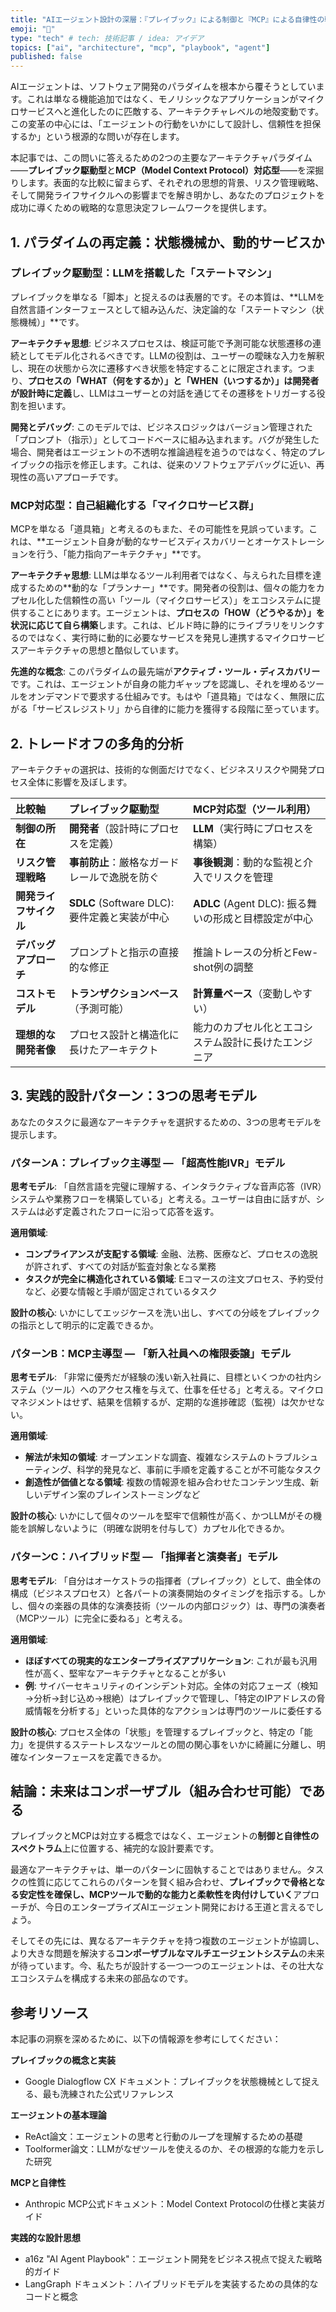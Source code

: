 ```yaml
---
title: "AIエージェント設計の深層：『プレイブック』による制御と『MCP』による自律性の戦略的統合"
emoji: "🤖"
type: "tech" # tech: 技術記事 / idea: アイデア
topics: ["ai", "architecture", "mcp", "playbook", "agent"]
published: false
---
```


AIエージェントは、ソフトウェア開発のパラダイムを根本から覆そうとしています。これは単なる機能追加ではなく、モノリシックなアプリケーションがマイクロサービスへと進化したのに匹敵する、アーキテクチャレベルの地殻変動です。この変革の中心には、「エージェントの行動をいかにして設計し、信頼性を担保するか」という根源的な問いが存在します。

本記事では、この問いに答えるための2つの主要なアーキテクチャパラダイム――**プレイブック駆動型**と**MCP（Model Context Protocol）対応型**――を深掘りします。表面的な比較に留まらず、それぞれの思想的背景、リスク管理戦略、そして開発ライフサイクルへの影響までを解き明かし、あなたのプロジェクトを成功に導くための戦略的な意思決定フレームワークを提供します。

## 1. パラダイムの再定義：状態機械か、動的サービスか

### プレイブック駆動型：LLMを搭載した「ステートマシン」

プレイブックを単なる「脚本」と捉えるのは表層的です。その本質は、**LLMを自然言語インターフェースとして組み込んだ、決定論的な「ステートマシン（状態機械）」**です。

**アーキテクチャ思想**:
ビジネスプロセスは、検証可能で予測可能な状態遷移の連続としてモデル化されるべきです。LLMの役割は、ユーザーの曖昧な入力を解釈し、現在の状態から次に遷移すべき状態を特定することに限定されます。つまり、**プロセスの「WHAT（何をするか）」と「WHEN（いつするか）」は開発者が設計時に定義**し、LLMはユーザーとの対話を通じてその遷移をトリガーする役割を担います。

**開発とデバッグ**:
このモデルでは、ビジネスロジックはバージョン管理された「プロンプト（指示）」としてコードベースに組み込まれます。バグが発生した場合、開発者はエージェントの不透明な推論過程を追うのではなく、特定のプレイブックの指示を修正します。これは、従来のソフトウェアデバッグに近い、再現性の高いアプローチです。

### MCP対応型：自己組織化する「マイクロサービス群」

MCPを単なる「道具箱」と考えるのもまた、その可能性を見誤っています。これは、**エージェント自身が動的なサービスディスカバリーとオーケストレーションを行う、「能力指向アーキテクチャ」**です。

**アーキテクチャ思想**:
LLMは単なるツール利用者ではなく、与えられた目標を達成するための**動的な「プランナー」**です。開発者の役割は、個々の能力をカプセル化した信頼性の高い「ツール（マイクロサービス）」をエコシステムに提供することにあります。エージェントは、**プロセスの「HOW（どうやるか）」を状況に応じて自ら構築**します。これは、ビルド時に静的にライブラリをリンクするのではなく、実行時に動的に必要なサービスを発見し連携するマイクロサービスアーキテクチャの思想と酷似しています。

**先進的な概念**:
このパラダイムの最先端が**アクティブ・ツール・ディスカバリー**です。これは、エージェントが自身の能力ギャップを認識し、それを埋めるツールをオンデマンドで要求する仕組みです。もはや「道具箱」ではなく、無限に広がる「サービスレジストリ」から自律的に能力を獲得する段階に至っています。

## 2. トレードオフの多角的分析

アーキテクチャの選択は、技術的な側面だけでなく、ビジネスリスクや開発プロセス全体に影響を及ぼします。

| 比較軸 | プレイブック駆動型 | MCP対応型（ツール利用） |
|:---|:---|:---|
| **制御の所在** | **開発者**（設計時にプロセスを定義） | **LLM**（実行時にプロセスを構築） |
| **リスク管理戦略** | **事前防止**：厳格なガードレールで逸脱を防ぐ | **事後観測**：動的な監視と介入でリスクを管理 |
| **開発ライフサイクル** | **SDLC** (Software DLC): 要件定義と実装が中心 | **ADLC** (Agent DLC): 振る舞いの形成と目標設定が中心 |
| **デバッグアプローチ** | プロンプトと指示の直接的な修正 | 推論トレースの分析とFew-shot例の調整 |
| **コストモデル** | **トランザクションベース**（予測可能） | **計算量ベース**（変動しやすい） |
| **理想的な開発者像** | プロセス設計と構造化に長けたアーキテクト | 能力のカプセル化とエコシステム設計に長けたエンジニア |

## 3. 実践的設計パターン：3つの思考モデル

あなたのタスクに最適なアーキテクチャを選択するための、3つの思考モデルを提示します。

### パターンA：プレイブック主導型 ― 「超高性能IVR」モデル

**思考モデル**: 「自然言語を完璧に理解する、インタラクティブな音声応答（IVR）システムや業務フローを構築している」と考える。ユーザーは自由に話すが、システムは必ず定義されたフローに沿って応答を返す。

**適用領域**:
- **コンプライアンスが支配する領域**: 金融、法務、医療など、プロセスの逸脱が許されず、すべての対話が監査対象となる業務
- **タスクが完全に構造化されている領域**: Eコマースの注文プロセス、予約受付など、必要な情報と手順が固定されているタスク

**設計の核心**: いかにしてエッジケースを洗い出し、すべての分岐をプレイブックの指示として明示的に定義できるか。

### パターンB：MCP主導型 ― 「新入社員への権限委譲」モデル

**思考モデル**: 「非常に優秀だが経験の浅い新入社員に、目標といくつかの社内システム（ツール）へのアクセス権を与えて、仕事を任せる」と考える。マイクロマネジメントはせず、結果を信頼するが、定期的な進捗確認（監視）は欠かせない。

**適用領域**:
- **解法が未知の領域**: オープンエンドな調査、複雑なシステムのトラブルシューティング、科学的発見など、事前に手順を定義することが不可能なタスク
- **創造性が価値となる領域**: 複数の情報源を組み合わせたコンテンツ生成、新しいデザイン案のブレインストーミングなど

**設計の核心**: いかにして個々のツールを堅牢で信頼性が高く、かつLLMがその機能を誤解しないように（明確な説明を付与して）カプセル化できるか。

### パターンC：ハイブリッド型 ― 「指揮者と演奏者」モデル

**思考モデル**: 「自分はオーケストラの指揮者（プレイブック）として、曲全体の構成（ビジネスプロセス）と各パートの演奏開始のタイミングを指示する。しかし、個々の楽器の具体的な演奏技術（ツールの内部ロジック）は、専門の演奏者（MCPツール）に完全に委ねる」と考える。

**適用領域**:
- **ほぼすべての現実的なエンタープライズアプリケーション**: これが最も汎用性が高く、堅牢なアーキテクチャとなることが多い
- **例**: サイバーセキュリティのインシデント対応。全体の対応フェーズ（検知→分析→封じ込め→根絶）はプレイブックで管理し、「特定のIPアドレスの脅威情報を分析する」といった具体的なアクションは専門のツールに委任する

**設計の核心**: プロセス全体の「状態」を管理するプレイブックと、特定の「能力」を提供するステートレスなツールとの間の関心事をいかに綺麗に分離し、明確なインターフェースを定義できるか。

## 結論：未来はコンポーザブル（組み合わせ可能）である

プレイブックとMCPは対立する概念ではなく、エージェントの**制御と自律性のスペクトラム**上に位置する、補完的な設計要素です。

最適なアーキテクチャは、単一のパターンに固執することではありません。タスクの性質に応じてこれらのパターンを賢く組み合わせ、**プレイブックで骨格となる安定性を確保し、MCPツールで動的な能力と柔軟性を肉付けしていく**アプローチが、今日のエンタープライズAIエージェント開発における王道と言えるでしょう。

そしてその先には、異なるアーキテクチャを持つ複数のエージェントが協調し、より大きな問題を解決する**コンポーザブルなマルチエージェントシステム**の未来が待っています。今、私たちが設計する一つ一つのエージェントは、その壮大なエコシステムを構成する未来の部品なのです。

## 参考リソース

本記事の洞察を深めるために、以下の情報源を参考にしてください：

**プレイブックの概念と実装**
- Google Dialogflow CX ドキュメント：プレイブックを状態機械として捉える、最も洗練された公式リファレンス

**エージェントの基本理論**  
- ReAct論文：エージェントの思考と行動のループを理解するための基礎
- Toolformer論文：LLMがなぜツールを使えるのか、その根源的な能力を示した研究

**MCPと自律性**
- Anthropic MCP公式ドキュメント：Model Context Protocolの仕様と実装ガイド

**実践的な設計思想**
- a16z "AI Agent Playbook"：エージェント開発をビジネス視点で捉えた戦略的ガイド
- LangGraph ドキュメント：ハイブリッドモデルを実装するための具体的なコードと概念
